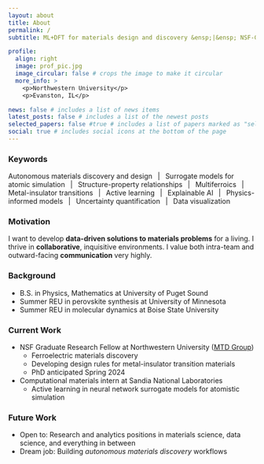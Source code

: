 ```yaml
---
layout: about
title: About
permalink: /
subtitle: ML+DFT for materials design and discovery &ensp;|&ensp; NSF-GRF &ensp;|&ensp; Rondinelli Group

profile:
  align: right
  image: prof_pic.jpg
  image_circular: false # crops the image to make it circular
  more_info: >
    <p>Northwestern University</p>
    <p>Evanston, IL</p>

news: false # includes a list of news items
latest_posts: false # includes a list of the newest posts
selected_papers: false #true # includes a list of papers marked as "selected={true}"
social: true # includes social icons at the bottom of the page
---
```


<!-- TODO:
    - Add icons for background schools
 -->

### Keywords
Autonomous materials discovery and design &ensp;|&ensp; Surrogate models for atomic simulation &ensp;|&ensp; Structure-property relationships &ensp;|&ensp; Multiferroics &ensp;|&ensp; Metal-insulator transitions &ensp;|&ensp; Active learning &ensp;|&ensp; Explainable AI &ensp;|&ensp; Physics-informed models &ensp;|&ensp; Uncertainty quantification &ensp;|&ensp; Data visualization


### Motivation
I want to develop **data-driven solutions to materials problems** for a living. I thrive in **collaborative**, inquisitive environments. I value both intra-team and outward-facing **communication** very highly. 

### Background
- B.S. in Physics, Mathematics at University of Puget Sound
- Summer REU in perovskite synthesis at University of Minnesota
- Summer REU in molecular dynamics at Boise State University

### Current Work
- NSF Graduate Research Fellow at Northwestern University ([MTD Group](https://mtd.mccormick.northwestern.edu/))
    - Ferroelectric materials discovery
    - Developing design rules for metal-insulator transition materials
    - PhD anticipated Spring 2024
- Computational materials intern at Sandia National Laboratories
    - Active learning in neural network surrogate models for atomistic simulation

### Future Work
- Open to: Research and analytics positions in materials science, data science, and everything in between
- Dream job: Building *autonomous materials discovery* workflows


<!-- - **Current work**: I leverage materials informatics and first-principles methods to study the structure-property relationships in inorganic materials. -->
<!-- - Broad competency across Bayesian and frequentist machine learning methods and first-principles calculation, in both high-throughput and high-fidelity settings  -->
<!-- For my thesis work, I leverage materials informatics and first-principles methods to study the structure-property relationships in inorganic materials. My current foci are , active learning in neural network surrogate models for atomistic simulation, and elucidating the interplay between electronic, magnetic, and lattice-dynamical forces that drive metal-insulator transitions. -->

<!-- Write your biography here. Tell the world about yourself. Link to your favorite [subreddit](http://reddit.com). You can put a picture in, too. The code is already in, just name your picture `prof_pic.jpg` and put it in the `img/` folder.

Put your address / P.O. box / other info right below your picture. You can also disable any of these elements by editing `profile` property of the YAML header of your `_pages/about.md`. Edit `_bibliography/papers.bib` and Jekyll will render your [publications page](/al-folio/publications/) automatically.

Link to your social media connections, too. This theme is set up to use [Font Awesome icons](https://fontawesome.com/) and [Academicons](https://jpswalsh.github.io/academicons/), like the ones below. Add your Facebook, Twitter, LinkedIn, Google Scholar, or just disable all of them. -->
